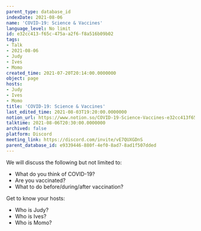 ```yaml
---
parent_type: database_id
indexDate: 2021-08-06
name: 'COVID-19: Science & Vaccines'
language_level: No limit
id: e32cc413-f65c-475a-a2f6-f8a516b09b02
tags:
- Talk
- 2021-08-06
- Judy
- Ives
- Momo
created_time: 2021-07-20T20:14:00.0000000
object: page
hosts:
- Judy
- Ives
- Momo
title: 'COVID-19: Science & Vaccines'
last_edited_time: 2021-08-03T19:20:00.0000000
notion_url: https://www.notion.so/COVID-19-Science-Vaccines-e32cc413f65c475aa2f6f8a516b09b02
talktime: 2021-08-06T20:30:00.0000000
archived: false
platform: Discord
meeting_link: https://discord.com/invite/vE7QUXGDnS
parent_database_id: e9339446-880f-4ef0-8ad7-8ad1f507dded
---
```



We will discuss the following but not limited to:
   - What do you think of COVID-19?
   - Are you vaccinated?
   - What to do before/during/after vaccination?

Get to know your hosts:
   - Who is Judy?
   - Who is Ives?
   - Who is Momo?



